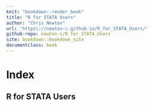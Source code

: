 ```yaml
---
knit: "bookdown::render_book"
title: "R for STATA Users"
author: "Chris Newton"
url: 'https\://newton-c.github.io/R_for_STATA_Users/'
github-repo: newton-c/R_for_STATA_Users
site: bookdown::bookdown_site
documentclass: book
---
```


# Index
## R for STATA Users
